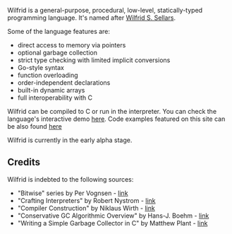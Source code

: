 Wilfrid is a general-purpose, procedural, low-level, statically-typed programming language.
It's named after [Wilfrid S. Sellars](https://plato.stanford.edu/entries/sellars/).

Some of the language features are:
* direct access to memory via pointers
* optional garbage collection
* strict type checking with limited implicit conversions
* Go-style syntax
* function overloading
* order-independent declarations
* built-in dynamic arrays
* full interoperability with C

Wilfrid can be compiled to C or run in the interpreter. You can check the language's interactive demo [here](https://janorzechowski.com/wilfrid). Code examples featured on this site can be also found [here](/examples)

Wilfrid is currently in the early alpha stage.

## Credits

Wilfrid is indebted to the following sources:
* "Bitwise" series by Per Vognsen - [link](https://bitwise.handmade.network/)
* "Crafting Interpreters" by Robert Nystrom - [link](https://craftinginterpreters.com/)
* "Compiler Construction" by Niklaus Wirth - [link](https://people.inf.ethz.ch/wirth/CompilerConstruction/index.html)
* "Conservative GC Algorithmic Overview" by Hans-J. Boehm - [link](https://www.hboehm.info/gc/gcdescr.html)
* "Writing a Simple Garbage Collector in C" by Matthew Plant - [link](https://maplant.com/gc.html) 